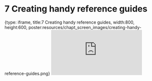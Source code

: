 # 7 Creating handy reference guides
 
{type: iframe, title:7 Creating handy reference guides, width:800, height:600, poster:resources/chapt_screen_images/creating-handy-reference-guides.png}
![](https://jhudatascience.org/Documentation_and_Usability/no_toc/creating-handy-reference-guides.html)
 

 
